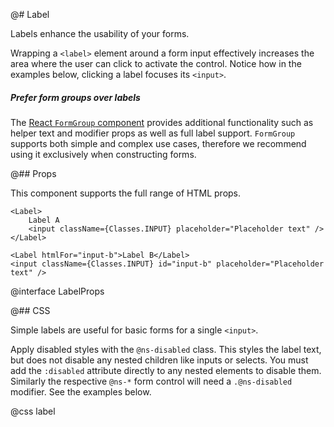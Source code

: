 @# Label

Labels enhance the usability of your forms.

Wrapping a `<label>` element around a form input effectively increases the area
where the user can click to activate the control. Notice how in the examples
below, clicking a label focuses its `<input>`.

<div class="@ns-callout @ns-intent-warning @ns-icon-warning-sign">
    <h5 class="@ns-heading">Prefer form groups over labels</h5>

The [React `FormGroup` component](#core/components/form-group) provides
additional functionality such as helper text and modifier props as well as
full label support. `FormGroup` supports both simple and complex use cases,
therefore we recommend using it exclusively when constructing forms.

</div>

@## Props

This component supports the full range of HTML props.

```tsx
<Label>
    Label A
    <input className={Classes.INPUT} placeholder="Placeholder text" />
</Label>

<Label htmlFor="input-b">Label B</Label>
<input className={Classes.INPUT} id="input-b" placeholder="Placeholder text" />
```

@interface LabelProps

@## CSS

Simple labels are useful for basic forms for a single `<input>`.

Apply disabled styles with the `@ns-disabled` class. This styles the label text,
but does not disable any nested children like inputs or selects. You must add
the `:disabled` attribute directly to any nested elements to disable them.
Similarly the respective `@ns-*` form control will need a `.@ns-disabled`
modifier. See the examples below.

@css label
